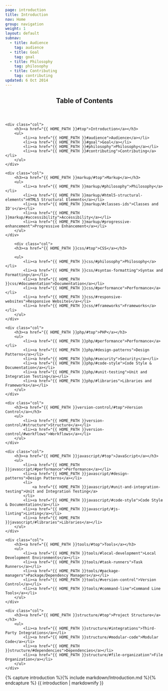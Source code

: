 ```yaml
---
page: introduction
title: Introduction
nav: Home
group: navigation
weight: 1
layout: default
subnav:
  - title: Audience
    tag: audience
  - title: Goal
    tag: goal
  - title: Philosophy
    tag: philosophy
  - title: Contributing
    tag: contributing
updated: 6 Oct 2014
---
```


<div class="toc">
	<header>
		<h2>Table of Contents</h2>
	</header>

	<div class="col">
		<h3><a href="{{ HOME_PATH }}#top">Introduction</a></h3>
		<ul>
			<li><a href="{{ HOME_PATH }}#audience">Audience</a></li>
			<li><a href="{{ HOME_PATH }}#goal">Goal</a></li>
			<li><a href="{{ HOME_PATH }}#philosophy">Philosophy</a></li>
			<li><a href="{{ HOME_PATH }}#contributing">Contributing</a></li>
		</ul>
	</div>

    <div class="col">
		<h3><a href="{{ HOME_PATH }}markup/#top">Markup</a></h3>
		<ul>
			<li><a href="{{ HOME_PATH }}markup/#philosophy">Philosophy</a></li>
			<li><a href="{{ HOME_PATH }}markup/#html5-structural-elements">HTML5 Structural Elements</a></li>
			<li><a href="{{ HOME_PATH }}markup/#classes-ids">Classes and ID's</a></li>
			<li><a href="{{ HOME_PATH }}markup/#accessibility">Accessibility</a></li>
			<li><a href="{{ HOME_PATH }}markup/#progressive-enhancement">Progressive Enhancement</a></li>
		</ul>
	</div>

	    <div class="col">
  		<h3><a href="{{ HOME_PATH }}css/#top">CSS</a></h3>

  		<ul>
  			<li><a href="{{ HOME_PATH }}css/#philosophy">Philosophy</a></li>
  			<li><a href="{{ HOME_PATH }}css/#syntax-formatting">Syntax and Formatting</a></li>
  			<li><a href="{{ HOME_PATH }}css/#documentation">Documentation</a></li>
  			<li><a href="{{ HOME_PATH }}css/#performance">Performance</a></li>
  			<li><a href="{{ HOME_PATH }}css/#responsive-websites">Responsive Websites</a></li>
  			<li><a href="{{ HOME_PATH }}css/#frameworks">Frameworks</a></li>
  		</ul>
  	</div>

	<div class="col">
		<h3><a href="{{ HOME_PATH }}php/#top">PHP</a></h3>
		<ul>
			<li><a href="{{ HOME_PATH }}php/#performance">Performance</a></li>
			<li><a href="{{ HOME_PATH }}php/#design-patterns">Design Patterns</a></li>
			<li><a href="{{ HOME_PATH }}php/#security">Security</a></li>
			<li><a href="{{ HOME_PATH }}php/#code-style">Code Style & Documentation</a></li>
			<li><a href="{{ HOME_PATH }}php/#unit-testing">Unit and Integration Testing</a></li>
			<li><a href="{{ HOME_PATH }}php/#libraries">Libraries and Frameworks</a></li>
		</ul>
	</div>

	<div class="col">
		<h3><a href="{{ HOME_PATH }}version-control/#top">Version Control</a></h3>
		<ul>
			<li><a href="{{ HOME_PATH }}version-control/#structure">Structure</a></li>
			<li><a href="{{ HOME_PATH }}version-control/#workflows">Workflows</a></li>
		</ul>
	</div>

	<div class="col">
		<h3><a href="{{ HOME_PATH }}javascript/#top">JavaScript</a></h3>
		<ul>
			<li><a href="{{ HOME_PATH }}javascript/#performance">Performance</a></li>
			<li><a href="{{ HOME_PATH }}javascript/#design-patterns">Design Patterns</a></li>
			<li>
				<a href="{{ HOME_PATH }}javascript/#unit-and-integration-testing">Unit and Integration Testing</a>
			</li>
			<li><a href="{{ HOME_PATH }}javascript/#code-style">Code Style & Documentation</a></li>
			<li><a href="{{ HOME_PATH }}javascript/#js-linting">Linting</a></li>
			<li><a href="{{ HOME_PATH }}javascript/#libraries">Libraries</a></li>
		</ul>
	</div>

	<div class="col">
		<h3><a href="{{ HOME_PATH }}tools/#top">Tools</a></h3>
		<ul>
			<li><a href="{{ HOME_PATH }}tools/#local-development">Local Development Environments</a></li>
			<li><a href="{{ HOME_PATH }}tools/#task-runners">Task Runners</a></li>
			<li><a href="{{ HOME_PATH }}tools/#package-managers">Package/Dependency Managers</a></li>
			<li><a href="{{ HOME_PATH }}tools/#version-control">Version Control</a></li>
			<li><a href="{{ HOME_PATH }}tools/#command-line">Command Line Tools</a></li>
		</ul>
	</div>

	<div class="col">
		<h3><a href="{{ HOME_PATH }}structure/#top">Project Structure</a></h3>
		<ul>
			<li><a href="{{ HOME_PATH }}structure/#integrations">Third-Party Integrations</a></li>
			<li><a href="{{ HOME_PATH }}structure/#modular-code">Modular Code</a></li>
			<li><a href="{{ HOME_PATH }}structure/#dependencies">Dependencies</a></li>
			<li><a href="{{ HOME_PATH }}structure/#file-organization">File Organization</a></li>
		</ul>
	</div>

</div>

<div class="docs-section">
		{% capture introduction %}{% include markdown/Introduction.md %}{% endcapture %}
		{{ introduction | markdownify }}
</div>
